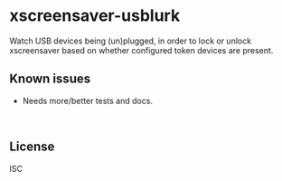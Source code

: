 ﻿
<!--#echo json="package.json" key="name" underline="=" -->
xscreensaver-usblurk
====================
<!--/#echo -->

<!--#echo json="package.json" key="description" -->
Watch USB devices being (un)plugged, in order to lock or unlock xscreensaver
based on whether configured token devices are present.
<!--/#echo -->



<!--#toc stop="scan" -->




Known issues
------------

* Needs more/better tests and docs.




&nbsp;


License
-------
<!--#echo json="package.json" key=".license" -->
ISC
<!--/#echo -->
